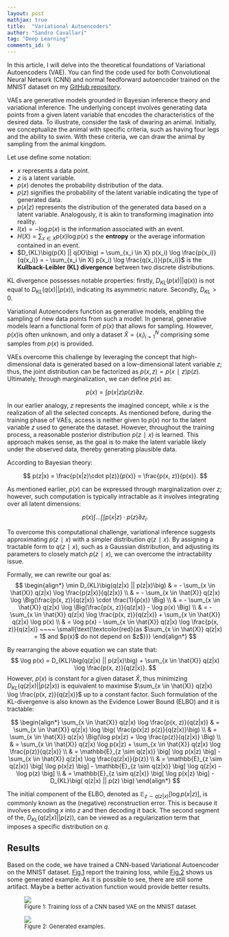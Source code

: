 ```yaml
---
layout: post
mathjax: true
title:  "Variational Autoencoders"
author: "Sandro Cavallari"
tag: "Deep Learning"
comments_id: 9
---
```


In this article, I will delve into the theoretical foundations of Variational Autoencoders (VAE). You can find the code used for both Convolutional Neural Network (CNN) and normal feedforward autoencoder trained on the MNIST dataset on my [GitHub repository](https://github.com/andompesta/variational-autoencoder/tree/master).


VAEs are generative models grounded in Bayesian inference theory and variational inference. The underlying concept involves generating data points from a given latent variable that encodes the characteristics of the desired data. To illustrate, consider the task of dwaring an animal. Initially, we conceptualize the animal with specific criteria, such as having four legs and the ability to swim. With these criteria, we can draw the animal by sampling from the animal kingdom.

Let use define some notation:
 - $x$ represents a data point.
 - $z$ is a latent variable.
 - $p(x)$ denotes the probability distribution of the data.
 - $p(z)$ signifies the probability of the latent variable indicating the type of generated data.
 - $p(x|z)$ represents the distribution of the generated data based on a latent variable. Analogously, it is akin to transforming imagination into reality.
 - $I(x) = - \log p(x)$ is the information associated with an event.
 - $H(X) = \sum_{x \in X} p(x) \log p(x)$ s the **entropy** or the average information contained in an event.
 - $D_{KL}\big(p(X) || q(X)\big) = \sum_{x_i \in X} p(x_i) \log \frac{p(x_i)}{q(x_i)} = - \sum_{x_i \in X} p(x_i) \log \frac{q(x_i)}{p(x_i)}$ is the **Kullback-Leibler (KL) divergence** between two discrete distributions.

KL divergence possesses notable properties: firstly, $D_{KL}\big(p(x) || q(x)\big)$ is not equal to $D_{KL}\big(q(x) || p(x)\big)$, indicating its asymmetric nature. Secondly, $D_{KL} > 0$.


Variational Autoencoders function as generative models, enabling the sampling of new data points from such a model.
In general, generative models learn a functional form of $p(x)$ that allows for sampling.
However, $p(x)$is often unknown, and only a dataset $\hat{X} = (x_i)^N_{i=1}$ comprising some samples from $p(x)$ is provided.

VAEs overcome this challenge by leveraging the concept that high-dimensional data is generated based on a low-dimensional latent variable $z$; thus, the joint distribution can be factorized as $p(x,z)=p(x∣z)p(z)$.
Ultimately, through marginalization, we can define $p(x)$ as:

$$ 
p(x) = \int p(x|z) p(z) \partial z.
$$

In our earlier analogy, $z$ represents the imagined concept, while $x$ is the realization of all the selected concepts.
As mentioned before, during the training phase of VAEs, access is neither given to $p(x)$ nor to the latent variable $z$ used to generate the dataset.
However, throughout the training process, a reasonable posterior distribution $p(z∣x)$ is learned.
This approach makes sense, as the goal is to make the latent variable likely under the observed data, thereby generating plausible data.
 
According to Bayesian theory:

$$
p(z|x) = \frac{p(x|z)\cdot p(z)}{p(x)} = \frac{p(x, z)}{p(x)}.
$$

As mentioned earlier, $p(x)$ can be expressed through marginalization over $z$; however, such computation is typically intractable as it involves integrating over all latent dimensions:

$$
p(x) \int ... \int \int p(x|z)\cdot p(z) \partial z_i.
$$

To overcome this computational challenge, variational inference suggests approximating $p(z∣x)$ with a simpler distribution $q(z∣x)$. By assigning a tractable form to $q(z∣x)$, such as a Gaussian distribution, and adjusting its parameters to closely match $p(z∣x)$, we can overcome the intractability issue.

Formally, we can rewrite our goal as:
$$
\begin{align*}
\min D_{KL}\big(q(z|x) || p(z|x)\big) & = - \sum_{x \in \hat{X}} q(z|x) \log \frac{p(z|x)}{q(z|x)}  \\
& = - \sum_{x \in \hat{X}} q(z|x) \log \Big(\frac{p(x, z)}{q(z|x)}  \cdot \frac{1}{p(x)} \Big) \\
& = - \sum_{x \in \hat{X}} q(z|x) \log \Big(\frac{p(x, z)}{q(z|x)}  - \log p(x) \Big)  \\
& = - \sum_{x \in \hat{X}} q(z|x) \log \frac{p(x, z)}{q(z|x)} + \sum_{x \in \hat{X}} q(z|x) \log p(x) \\
& = \log p(x) - \sum_{x \in \hat{X}} q(z|x) \log \frac{p(x, z)}{q(z|x)} ~~~~ \small{\text{\textcolor{red}{as $\sum_{x \in \hat{X}} q(z|x) = 1$ and $p(x)$ do not depend on $z$}}}
\end{align*}
$$

By rearranging the above equation we can state that:
$$
\log p(x) = D_{KL}\big(q(z|x) || p(z|x)\big) + \sum_{x \in \hat{X}} q(z|x) \log \frac{p(x, z)}{q(z|x)}.
$$
However, $p(x)$ is constant for a given dataset $\hat{X}$, thus minimizing $D_{KL}\big(q(z|x) || p(z|x)\big)$ is equivalent to maximise $\sum_{x \in \hat{X}} q(z|x) \log \frac{p(x, z)}{q(z|x)}$ up to a constant factor. Such formulation of the KL-divergenve is also known as the Evidence Lower Bound (ELBO) and it is tractable:

$$
\begin{align*}
\sum_{x \in \hat{X}} q(z|x) \log \frac{p(x, z)}{q(z|x)} & = \sum_{x \in \hat{X}} q(z|x) \log \big( \frac{p(x|z) p(z)}{q(z|x)}\big)  \\
& = \sum_{x \in \hat{X}} q(z|x) \Big(\log p(x|z) + \log \frac{p(z)}{q(z|x)} \Big)  \\
& = \sum_{x \in \hat{X}} q(z|x) \log p(x|z) + \sum_{x \in \hat{X}} q(z|x) \log \frac{p(z)}{q(z|x)} \\
& = \mathbb{E}_{z \sim q(z|x)} \big[ \log p(x|z) \big] - \sum_{x \in \hat{X}} q(z|x) \log \frac{q(z|x)}{p(z)} \\
& = \mathbb{E}_{z \sim q(z|x)} \big[ \log p(x|z) \big] - \mathbb{E}_{z \sim q(z|x)} \big[ \log q(z|x) - \log p(z) \big] \\
& = \mathbb{E}_{z \sim q(z|x)} \big[ \log p(x|z) \big] - D_{KL}\big( q(z|x) || p(z) \big)
\end{align*}
$$

The initial component of the ELBO, denoted as $\mathbb{E}_{z \sim q(z|x)} \big[ \log p(x|z) \big]$, is commonly known as the (negative) reconstruction error. This is because it involves encoding $x$ into $z$ and then decoding it back. The second segment of the, $D_{KL}\big( q(z|x) || p(z) \big)$, can be viewed as a regularization term that imposes a specific distribution on $q$.

## Results
Based on the code, we have trained a CNN-based Variational Autoencoder on the MNIST dataset.
[Fig.1](#fig:loss) report the training loss, while [Fig.2](#fig:new-example) shows us some generated example.
As it is possible to see, there are still some artifact. Maybe a better activation function would provide better results.

<figure>
    <img src="{{site.baseurl}}/assets/img/vea/loss.png" style="max-width: 90%">
    <figcaption style="font-size:small;">
        Figure 1: Training loss of a CNN based VAE on the MNIST dataset.
    </figcaption>
</figure>

<figure>
    <img src="{{site.baseurl}}/assets/img/vea/cnn_variational_autoencoder_pred.png" style="max-width: 90%">
    <figcaption style="font-size:small;">
        Figure 2: Generated examples.
    </figcaption>
</figure>
